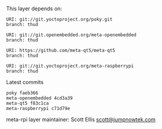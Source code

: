 This layer depends on:

    URI: git://git.yoctoproject.org/poky.git
    branch: thud

    URI: git://git.openembedded.org/meta-openembedded
    branch: thud

    URI: https://github.com/meta-qt5/meta-qt5
    branch: thud

    URI: git://git.yoctoproject.org/meta-raspberrypi
    branch: thud

Latest commits

    poky faeb366
    meta-openembedded 4cd3a39
    meta-qt5 f83c1ca
    meta-raspberrypi c71d79e

meta-rpi layer maintainer: Scott Ellis <scott@jumpnowtek.com>
